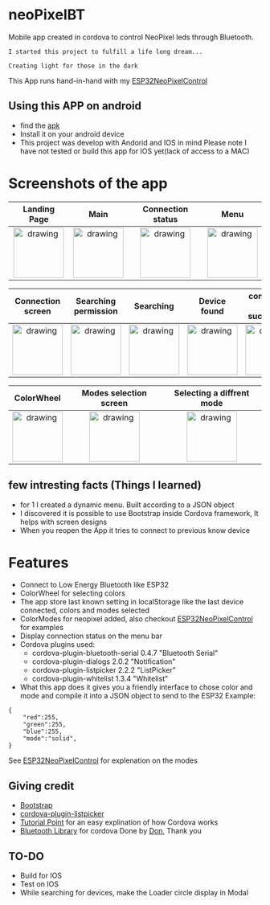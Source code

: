 # neoPixelBT
Mobile app created in cordova to control NeoPixel leds through Bluetooth.

``` I started this project to fulfill a life long dream... ```

``` Creating light for those in the dark ```

This App runs hand-in-hand with my [ESP32NeoPixelControl](https://github.com/sirpauley/ESP32NeoPixelControl)

## Using this APP on android
* find the [apk](/DemoAPK/)
* Install it on your android device
* This project was develop with Andorid and IOS in mind Please note I have not tested or build this app for IOS yet(lack of access to a MAC)

# Screenshots of the app

| Landing Page | Main | Connection status | Menu |
|:-----------:|:-------:|:---------------:|:-----:|
| <img src="readme/1-landing.png" alt="drawing" width="100"/> | <img src="readme/2-main.png" alt="drawing" width="100"/> | <img src="readme/3-mainStatus.png" alt="drawing" width="100"/> | <img src="readme/4-menu.png" alt="drawing" width="100"/> |

| Connection screen | Searching permission | Searching | Device found | connection is successfull | Connected status |
|:-----------------:|:--------------------:|:---------:|:------------:|:------------------------:|:----------------:|
| <img src="readme/5-ConnectionScreen.png" alt="drawing" width="100"/> | <img src="readme/6-ConnectionScreenPermisionWhenSearching.png" alt="drawing" width="100"/> | <img src="readme/loadingDemo.gif" alt="drawing" width="100"/> | <img src="readme/7-DevicesFound.png" alt="drawing" width="100"/> | <img src="readme/8-DeviceConnected.png" alt="drawing" width="100"/> | <img src="readme/9-StatusBarChanged.png" alt="drawing" width="100"/> |

| ColorWheel | Modes selection screen | Selecting a diffrent mode |
|:----------:|:----------------------:|:-------------------------:|
 <img src="readme/10-ColorWheel.png" alt="drawing" width="100"/> | <img src="readme/11-Mode.png" alt="drawing" width="100"/> | <img src="readme/12-ModeMenuOpen.png" alt="drawing" width="100"/> |

## few intresting facts (Things I learned)
* for 1 I created a dynamic menu. Built according to a JSON object
* I discovered it is possible to use Bootstrap inside Cordova framework, It helps with screen designs
* When you reopen the App it tries to connect to previous know device

# Features
* Connect to Low Energy Bluetooth like ESP32
* ColorWheel for selecting colors
* The app store last known setting in localStorage like the last device connected, colors and modes selected
* ColorModes for neopixel added, also checkout [ESP32NeoPixelControl](https://github.com/sirpauley/ESP32NeoPixelControl) for examples
* Display connection status on the menu bar
* Cordova plugins used:
    * cordova-plugin-bluetooth-serial 0.4.7 "Bluetooth Serial"
    * cordova-plugin-dialogs 2.0.2 "Notification"
    * cordova-plugin-listpicker 2.2.2 "ListPicker"
    * cordova-plugin-whitelist 1.3.4 "Whitelist"
* What this app does it gives you a friendly interface to chose color and mode and compile it into a JSON object to send to the ESP32
Example: 

```
{
    "red":255,
    "green":255,
    "blue":255,
    "mode":"solid",
}
```
See [ESP32NeoPixelControl](https://github.com/sirpauley/ESP32NeoPixelControl) for explenation on the modes

## Giving credit
* [Bootstrap](https://getbootstrap.com/docs/4.0/getting-started/introduction/)
* [cordova-plugin-listpicker](https://github.com/roberthovhannisyan/PhoneGap-Plugin-ListPicker)
* [Tutorial Point](https://www.tutorialspoint.com/cordova/index.htm) for an easy explination of how Cordova works
* [Bluetooth Library](https://github.com/don/BluetoothSerial) for cordova  Done by [Don](https://github.com/don), Thank you 

## TO-DO
* Build for IOS
* Test on IOS
* While searching for devices, make the Loader circle display in Modal
